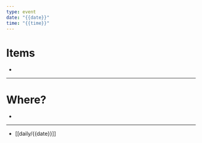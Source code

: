 ```yaml
---
type: event
date: "{{date}}"
time: "{{time}}"
---
```


# Items
- 

---
# Where?
- 

---
- [[daily/{{date}}]]